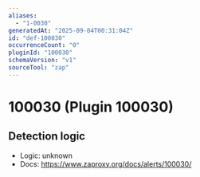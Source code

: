 ```yaml
---
aliases:
  - "1-0030"
generatedAt: "2025-09-04T00:31:04Z"
id: "def-100030"
occurrenceCount: "0"
pluginId: "100030"
schemaVersion: "v1"
sourceTool: "zap"
---
```


# 100030 (Plugin 100030)

## Detection logic

- Logic: unknown
- Docs: https://www.zaproxy.org/docs/alerts/100030/


